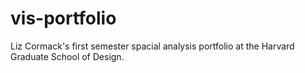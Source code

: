 # vis-portfolio
Liz Cormack's  first semester spacial analysis portfolio at the Harvard Graduate School of Design.
